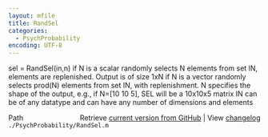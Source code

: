 ```yaml
---
layout: mfile
title: RandSel
categories:
  - PsychProbability
encoding: UTF-8
---
```


sel = RandSel\(in,n\)
  if N is a scalar
    randomly selects N elements from set IN, elements are replenished.
    Output is of size 1xN
  if N is a vector
    randomly selects prod\(N\) elements from set IN, with replenishment. N
    specifies the shape of the output, e.g., if N=\[10 10 5\], SEL will be
    a 10x10x5 matrix
  IN can be of any datatype and can have any number of dimensions and
  elements


<div class="code_header" style="text-align:right;">
  <span style="float:left;">Path&nbsp;&nbsp;</span> <span class="counter">Retrieve <a href=
  "https://raw.github.com/Psychtoolbox-3/Psychtoolbox-3/beta/./PsychProbability/RandSel.m">current version from GitHub</a> | View <a href=
  "https://github.com/Psychtoolbox-3/Psychtoolbox-3/commits/beta/./PsychProbability/RandSel.m">changelog</a></span>
</div>
<div class="code">
  <code>./PsychProbability/RandSel.m</code>
</div>
